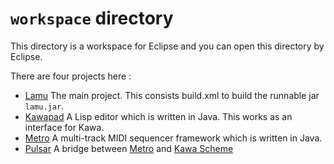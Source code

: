 `workspace` directory
=====================

This directory is a workspace for Eclipse and you can open this directory by Eclipse.

There are four projects here :
- [Lamu][lamu]
  The main project. This consists build.xml to build the runnable jar `lamu.jar`.
- [Kawapad][kawapad]
  A Lisp editor which is written in Java. This works as an interface for Kawa.
- [Metro][metro]
  A multi-track MIDI sequencer framework which is written in Java.
- [Pulsar][pulsar]
  A bridge between [Metro][metro] and [Kawa Scheme][kawa]


[kawa]: https://www.gnu.org/software/kawa/
[lambda-music]: ../
[metro]:./metro/
[lamu]:./lamu/
[pulsar]:./pulsar/
[kawapad]:./kawapad/
[architecture]:https://lambda-music.github.io/lamu/imgs/lambda-music-architecture-300.png
[jna]:https://github.com/java-native-access/jna
[jnajack]:https://github.com/jaudiolibs/jnajack
[editor-movie]:./imgs/corresponding-parenthesis-movement.gif
[vim-modeline]: # ( vim: set spell expandtab fo+=awlt : )
